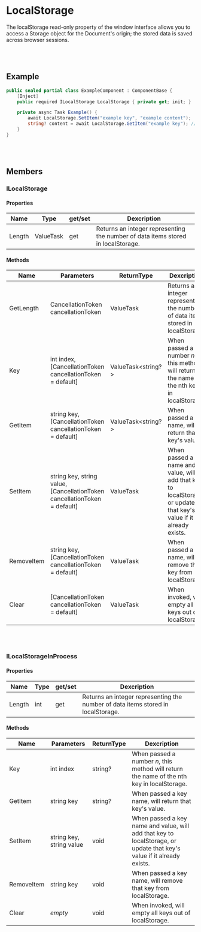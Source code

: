 # LocalStorage

The localStorage read-only property of the window interface allows you to access a Storage object for the Document's origin;
the stored data is saved across browser sessions.


<br><br />
## Example

```csharp
public sealed partial class ExampleComponent : ComponentBase {
    [Inject]
    public required ILocalStorage LocalStorage { private get; init; }

    private async Task Example() {
        await LocalStorage.SetItem("example key", "example content");
        string? content = await LocalStorage.GetItem("example key"); // returns "example content"
    }
}
```


<br><br />
## Members

### ILocalStorage

#### Properties

| **Name** | **Type**       | get/set | **Dexcription**                                                                  |
| -------- | -------------- | ------- | -------------------------------------------------------------------------------- |
| Length   | ValueTask<int> | get     | Returns an integer representing the number of data items stored in localStorage. |

#### Methods

| **Name**   | **Parameters**                                                            | **ReturnType**     | **Dexcription**                                                                                                       |
| ---------- | ------------------------------------------------------------------------- | ------------------ | --------------------------------------------------------------------------------------------------------------------- |
| GetLength  | CancellationToken cancellationToken                                       | ValueTask<int>     | Returns an integer representing the number of data items stored in localStorage.                                      |
| Key        | int index, [CancellationToken cancellationToken = default]                | ValueTask<string?> | When passed a number *n*, this method will return the name of the nth key in localStorage.                            |
| GetItem    | string key, [CancellationToken cancellationToken = default]               | ValueTask<string?> | When passed a key name, will return that key's value.                                                                 |
| SetItem    | string key, string value, [CancellationToken cancellationToken = default] | ValueTask          | When passed a key name and value, will add that key to localStorage, or update that key's value if it already exists. |
| RemoveItem | string key, [CancellationToken cancellationToken = default]               | ValueTask          | When passed a key name, will remove that key from localStorage.                                                       |
| Clear      | [CancellationToken cancellationToken = default]                           | ValueTask          | When invoked, will empty all keys out of localStorage.                                                                |


<br></br>
### ILocalStorageInProcess

#### Properties

| **Name** | **Type** | get/set | **Dexcription**                                                                  |
| -------- | -------- | ------- | -------------------------------------------------------------------------------- |
| Length   | int      | get     | Returns an integer representing the number of data items stored in localStorage. |

#### Methods

| **Name**   | **Parameters**                                                            | **ReturnType**     | **Dexcription**                                           |
| ---------- | ------------------------------------------------------------------------- | ------------------ | --------------------------------------------------------- |
| Key        | int index                | string? | When passed a number *n*, this method will return the name of the nth key in localStorage.                            |
| GetItem    | string key               | string? | When passed a key name, will return that key's value.                                                                 |
| SetItem    | string key, string value | void    | When passed a key name and value, will add that key to localStorage, or update that key's value if it already exists. |
| RemoveItem | string key               | void    | When passed a key name, will remove that key from localStorage.                                                       |
| Clear      | *empty*                  | void    | When invoked, will empty all keys out of localStorage.                                                                |
